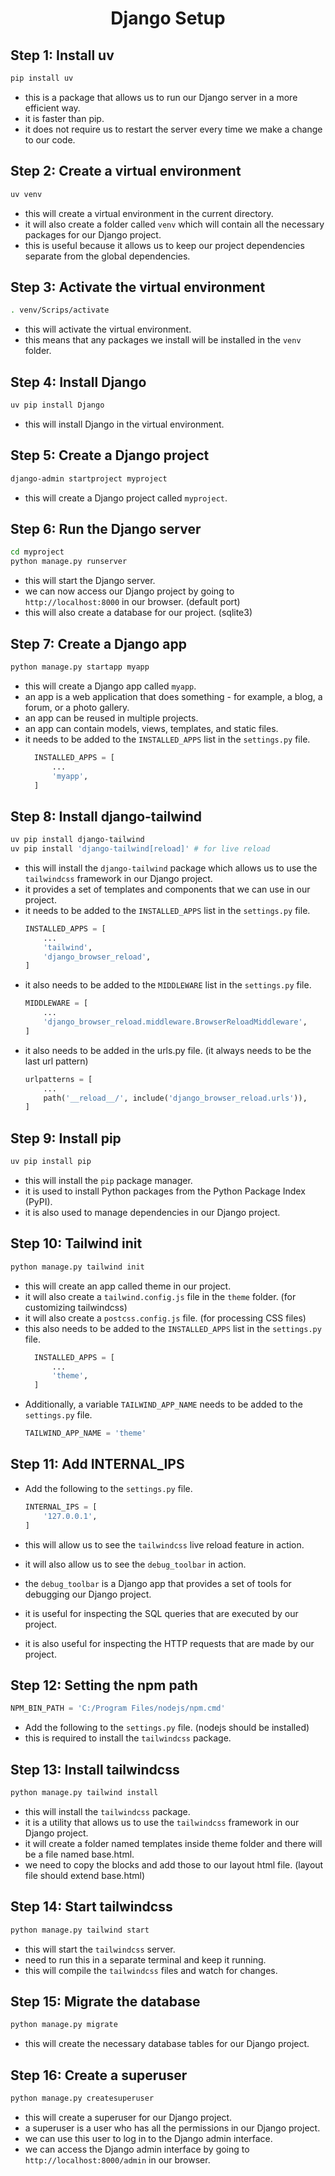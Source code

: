 # <div align='center'> Django Setup </div>

## Step 1: Install uv
```bash
pip install uv
```

- this is a package that allows us to run our Django server in a more efficient way.
- it is faster than pip.
- it does not require us to restart the server every time we make a change to our code.

## Step 2: Create a virtual environment
```bash
uv venv
```

- this will create a virtual environment in the current directory.
- it will also create a folder called `venv` which will contain all the necessary packages for our Django project.
- this is useful because it allows us to keep our project dependencies separate from the global dependencies.

## Step 3: Activate the virtual environment
```bash
. venv/Scrips/activate
```

- this will activate the virtual environment.
- this means that any packages we install will be installed in the `venv` folder.

## Step 4: Install Django
```bash
uv pip install Django
```

- this will install Django in the virtual environment.

## Step 5: Create a Django project
```bash
django-admin startproject myproject
```

- this will create a Django project called `myproject`.

## Step 6: Run the Django server
```bash
cd myproject
python manage.py runserver
```

- this will start the Django server.
- we can now access our Django project by going to `http://localhost:8000` in our browser. (default port)
- this will also create a database for our project. (sqlite3)

## Step 7: Create a Django app
```bash
python manage.py startapp myapp
```

- this will create a Django app called `myapp`.
- an app is a web application that does something - for example, a blog, a forum, or a photo gallery.
- an app can be reused in multiple projects.
- an app can contain models, views, templates, and static files.
- it needs to be added to the `INSTALLED_APPS` list in the `settings.py` file.
  ```python
    INSTALLED_APPS = [
        ...
        'myapp',
    ]
    ```

## Step 8: Install django-tailwind
```bash
uv pip install django-tailwind
uv pip install 'django-tailwind[reload]' # for live reload
```

- this will install the `django-tailwind` package which allows us to use the `tailwindcss` framework in our Django project.
- it provides a set of templates and components that we can use in our project.
- it needs to be added to the `INSTALLED_APPS` list in the `settings.py` file.
    ```python
    INSTALLED_APPS = [
        ...
        'tailwind',
        'django_browser_reload',
    ]
    ```
- it also needs to be added to the `MIDDLEWARE` list in the `settings.py` file.
    ```python
    MIDDLEWARE = [
        ...
        'django_browser_reload.middleware.BrowserReloadMiddleware',
    ]
    ```
- it also needs to be added in the urls.py file. (it always needs to be the last url pattern)
    ```python
    urlpatterns = [
        ...
        path('__reload__/', include('django_browser_reload.urls')),
    ]
    ```

## Step 9: Install pip
```bash
uv pip install pip
```

- this will install the `pip` package manager.
- it is used to install Python packages from the Python Package Index (PyPI).
- it is also used to manage dependencies in our Django project.

## Step 10: Tailwind init
```bash
python manage.py tailwind init
```

- this will create an app called theme in our project.
- it will also create a `tailwind.config.js` file in the `theme` folder. (for customizing tailwindcss)
- it will also create a `postcss.config.js` file. (for processing CSS files)
- this also needs to be added to the `INSTALLED_APPS` list in the `settings.py` file.
  ```python
    INSTALLED_APPS = [
        ...
        'theme',
    ]
    ```
- Additionally, a variable `TAILWIND_APP_NAME` needs to be added to the `settings.py` file.
    ```python
    TAILWIND_APP_NAME = 'theme'
    ```

## Step 11: Add INTERNAL_IPS
- Add the following to the `settings.py` file.
    ```python
    INTERNAL_IPS = [
        '127.0.0.1',
    ]
    ```

- this will allow us to see the `tailwindcss` live reload feature in action.
- it will also allow us to see the `debug_toolbar` in action.
- the `debug_toolbar` is a Django app that provides a set of tools for debugging our Django project.
- it is useful for inspecting the SQL queries that are executed by our project.
- it is also useful for inspecting the HTTP requests that are made by our project.

## Step 12: Setting the npm path
```python
NPM_BIN_PATH = 'C:/Program Files/nodejs/npm.cmd'
```

- Add the following to the `settings.py` file. (nodejs should be installed)
- this is required to install the `tailwindcss` package.

## Step 13: Install tailwindcss
```bash
python manage.py tailwind install
```

- this will install the `tailwindcss` package.
- it is a utility that allows us to use the `tailwindcss` framework in our Django project.
- it will create a folder named templates inside theme folder and there will be a file named base.html.
- we need to copy the blocks and add those to our layout html file. (layout file should extend base.html)

## Step 14: Start tailwindcss
```bash
python manage.py tailwind start
```

- this will start the `tailwindcss` server.
- need to run this in a separate terminal and keep it running.
- this will compile the `tailwindcss` files and watch for changes.

## Step 15: Migrate the database
```bash
python manage.py migrate
```

- this will create the necessary database tables for our Django project.

## Step 16: Create a superuser
```bash
python manage.py createsuperuser
```

- this will create a superuser for our Django project.
- a superuser is a user who has all the permissions in our Django project.
- we can use this user to log in to the Django admin interface.
- we can access the Django admin interface by going to `http://localhost:8000/admin` in our browser.